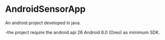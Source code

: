 # AndroidSensorApp
An android project developed in java. 

-the project require the android api 26 Android 8.0 (Oreo) as mimimum SDK.
